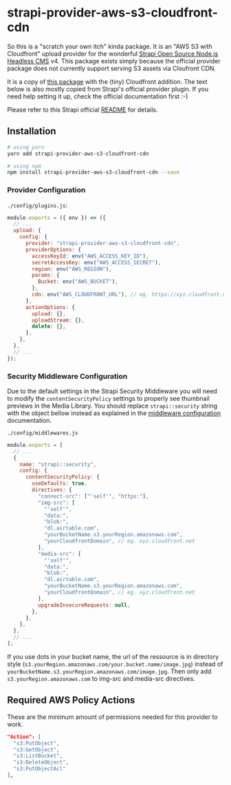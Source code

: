 # strapi-provider-aws-s3-cloudfront-cdn

So this is a "scratch your own itch" kinda package. It is an "AWS S3 with Cloudfront" upload provider for the wonderful [Strapi Open Source Node.js Headless CMS](https://strapi.io/) v4. This package exists simply because the official provider package does not currently support serving S3 assets via Cloufront CDN.

It is a copy of [this package](https://github.com/strapi/strapi/tree/master/packages/providers/upload-aws-s3) with the (tiny) Cloudfront addition. The text below is also mostly copied from Strapi's official provider plugin. If you need help setting it up, check the official documentation first :-)

Please refer to this Strapi official [README](https://github.com/strapi/strapi/blob/master/packages/providers/upload-aws-s3/README.md) for details.

## Installation

```bash
# using yarn
yarn add strapi-provider-aws-s3-cloudfront-cdn

# using npm
npm install strapi-provider-aws-s3-cloudfront-cdn --save
```

### Provider Configuration

`./config/plugins.js`:

```js
module.exports = ({ env }) => ({
  // ...
  upload: {
    config: {
      provider: "strapi-provider-aws-s3-cloudfront-cdn",
      providerOptions: {
        accessKeyId: env("AWS_ACCESS_KEY_ID"),
        secretAccessKey: env("AWS_ACCESS_SECRET"),
        region: env("AWS_REGION"),
        params: {
          Bucket: env("AWS_BUCKET"),
        },
        cdn: env("AWS_CLOUDFRONT_URL"), // eg. https://xyz.cloudfront.net (no trailing slash)
      },
      actionOptions: {
        upload: {},
        uploadStream: {},
        delete: {},
      },
    },
  },
  // ...
});
```

### Security Middleware Configuration

Due to the default settings in the Strapi Security Middleware you will need to modify the `contentSecurityPolicy` settings to properly see thumbnail previews in the Media Library. You should replace `strapi::security` string with the object bellow instead as explained in the [middleware configuration](https://docs.strapi.io/developer-docs/latest/setup-deployment-guides/configurations/required/middlewares.html#loading-order) documentation.

`./config/middlewares.js`

```js
module.exports = [
  // ...
  {
    name: "strapi::security",
    config: {
      contentSecurityPolicy: {
        useDefaults: true,
        directives: {
          "connect-src": ["'self'", "https:"],
          "img-src": [
            "'self'",
            "data:",
            "blob:",
            "dl.airtable.com",
            "yourBucketName.s3.yourRegion.amazonaws.com",
            "yourCloudfrontDomain", // eg. xyz.cloudfront.net
          ],
          "media-src": [
            "'self'",
            "data:",
            "blob:",
            "dl.airtable.com",
            "yourBucketName.s3.yourRegion.amazonaws.com",
            "yourCloudfrontDomain", // eg. xyz.cloudfront.net
          ],
          upgradeInsecureRequests: null,
        },
      },
    },
  },
  // ...
];
```

If you use dots in your bucket name, the url of the ressource is in directory style (`s3.yourRegion.amazonaws.com/your.bucket.name/image.jpg`) instead of `yourBucketName.s3.yourRegion.amazonaws.com/image.jpg`. Then only add `s3.yourRegion.amazonaws.com` to img-src and media-src directives.

## Required AWS Policy Actions

These are the minimum amount of permissions needed for this provider to work.

```json
"Action": [
  "s3:PutObject",
  "s3:GetObject",
  "s3:ListBucket",
  "s3:DeleteObject",
  "s3:PutObjectAcl"
],
```
